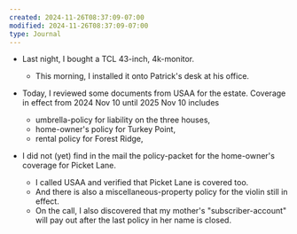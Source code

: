 ```yaml
---
created: 2024-11-26T08:37:09-07:00
modified: 2024-11-26T08:37:09-07:00
type: Journal
---
```


- Last night, I bought a TCL 43-inch,
  4k-monitor.

  - This morning, I installed it onto
    Patrick's desk at his office.

- Today, I reviewed some documents from USAA
  for the estate. Coverage in effect from
  2024 Nov 10 until 2025 Nov 10 includes

  - umbrella-policy for liability on the
    three houses,
  - home-owner's policy for Turkey Point,
  - rental policy for Forest Ridge,

- I did not (yet) find in the mail the
  policy-packet for the home-owner's
  coverage for Picket Lane.
  - I called USAA and verified that Picket
    Lane is covered too.
  - And there is also a
    miscellaneous-property policy for the
    violin still in effect.
  - On the call, I also discovered that my
    mother's "subscriber-account" will pay
    out after the last policy in her name is
    closed.

<!-- EOF -->
